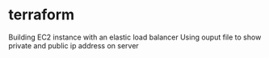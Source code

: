 # terraform
Building EC2 instance with an elastic load balancer
Using ouput file to show private and public ip address on server
